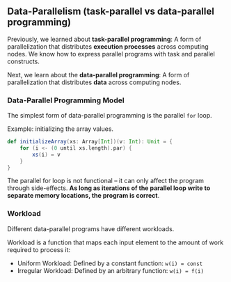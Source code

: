 ## Data-Parallelism (task-parallel vs data-parallel programming)

Previously, we learned about **task-parallel programming**: A form of parallelization that distributes **execution processes**
across computing nodes. We know how to express parallel programs with task and parallel constructs.

Next, we learn about the **data-parallel programming**: A form of parallelization that distributes **data** across computing
nodes.

### Data-Parallel Programming Model

The simplest form of data-parallel programming is the parallel `for` loop.

Example: initializing the array values.

```scala
def initializeArray(xs: Array[Int])(v: Int): Unit = {
    for (i <- (0 until xs.length).par) {
        xs(i) = v
    }
}
```

The parallel for loop is not functional – it can only affect the program through side-effects. **As long as iterations of the parallel loop write to separate memory locations, the program is correct**.

### Workload

Different data-parallel programs have different workloads.

Workload is a function that maps each input element to the amount of work required to process it:

* Uniform Workload: Defined by a constant function: `w(i) = const`
* Irregular Workload: Defined by an arbitrary function: `w(i) = f(i)`
